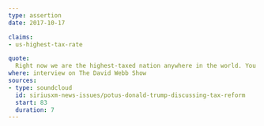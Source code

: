 ```yaml
---
type: assertion
date: 2017-10-17

claims:
- us-highest-tax-rate

quote:
  Right now we are the highest-taxed nation anywhere in the world. You can even say "developed" or "undeveloped". We're the highest-taxed nation in the world.
where: interview on The David Webb Show
sources:
- type: soundcloud
  id: siriusxm-news-issues/potus-donald-trump-discussing-tax-reform
  start: 83
  duration: 7
---
```

